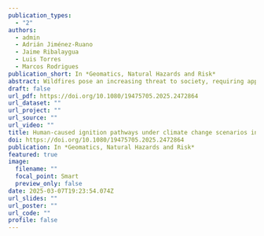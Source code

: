 ```yaml
---
publication_types:
  - "2"
authors:
  - admin
  - Adrián Jiménez-Ruano
  - Jaime Ribalaygua
  - Luis Torres
  - Marcos Rodrigues
publication_short: In *Geomatics, Natural Hazards and Risk*
abstract: Wildfires pose an increasing threat to society, requiring appropriate approaches to understand the components of risk to design effective mitigation strategies. Under this premise, we present a comprehensive methodology to assess the probability of ignition of human-caused wildfires, one of the key drivers of risk. Our approach combines historical ignition records of fires larger than 5 ha (849 ignitions during 1998–2016) in eastern Spain and geospatial information regarding ignition variables. The method leverages the Random Forest algorithm to train a spatially-explicit model of ignition probability, combining distance to wildland interfaces and roads, population density, fuel types, and daily estimates of dead fuel moisture content (DFMC). The model was applied to outline the spatial pattern of probability under current conditions (2015–2020) and future projections across four Shared Socioeconomic Pathways (SSP1-2.6, 2-4.5, 3-7.0, and 5–8.5). The model achieved satisfactory predictive performance (AUC = 0.76 ± 0.01). We observed a generalized increase in the probability of ignition in all scenarios linked to climate warming decreasing DFMC, except in SSP1-2.6. Furthermore, changes in population density fostered an increase in probability in rural and mountainous areas. Taken together, our findings make an important contribution to fire risk assessment and the development of adaptation strategies under different socioeconomic trends.
draft: false
url_pdf: https://doi.org/10.1080/19475705.2025.2472864
url_dataset: ""
url_project: ""
url_source: ""
url_video: ""
title: Human-caused ignition pathways under climate change scenarios in Eastern Spain
doi: https://doi.org/10.1080/19475705.2025.2472864
publication: In *Geomatics, Natural Hazards and Risk*
featured: true
image:
  filename: ""
  focal_point: Smart
  preview_only: false
date: 2025-03-07T19:23:54.074Z
url_slides: ""
url_poster: ""
url_code: ""
profile: false
---
```

  
